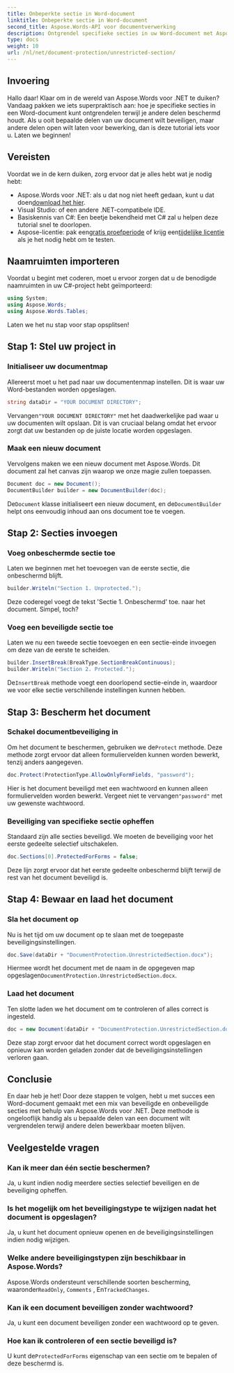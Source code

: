 ```yaml
---
title: Onbeperkte sectie in Word-document
linktitle: Onbeperkte sectie in Word-document
second_title: Aspose.Words-API voor documentverwerking
description: Ontgrendel specifieke secties in uw Word-document met Aspose.Words voor .NET met deze stapsgewijze handleiding. Perfect voor het beschermen van gevoelige inhoud.
type: docs
weight: 10
url: /nl/net/document-protection/unrestricted-section/
---
```

## Invoering

Hallo daar! Klaar om in de wereld van Aspose.Words voor .NET te duiken? Vandaag pakken we iets superpraktisch aan: hoe je specifieke secties in een Word-document kunt ontgrendelen terwijl je andere delen beschermd houdt. Als u ooit bepaalde delen van uw document wilt beveiligen, maar andere delen open wilt laten voor bewerking, dan is deze tutorial iets voor u. Laten we beginnen!

## Vereisten

Voordat we in de kern duiken, zorg ervoor dat je alles hebt wat je nodig hebt:

-  Aspose.Words voor .NET: als u dat nog niet heeft gedaan, kunt u dat doen[download het hier](https://releases.aspose.com/words/net/).
- Visual Studio: of een andere .NET-compatibele IDE.
- Basiskennis van C#: Een beetje bekendheid met C# zal u helpen deze tutorial snel te doorlopen.
-  Aspose-licentie: pak een[gratis proefperiode](https://releases.aspose.com/) of krijg een[tijdelijke licentie](https://purchase.aspose.com/temporary-license/) als je het nodig hebt om te testen.

## Naamruimten importeren

Voordat u begint met coderen, moet u ervoor zorgen dat u de benodigde naamruimten in uw C#-project hebt geïmporteerd:

```csharp
using System;
using Aspose.Words;
using Aspose.Words.Tables;
```

Laten we het nu stap voor stap opsplitsen!

## Stap 1: Stel uw project in

### Initialiseer uw documentmap

Allereerst moet u het pad naar uw documentenmap instellen. Dit is waar uw Word-bestanden worden opgeslagen.

```csharp
string dataDir = "YOUR DOCUMENT DIRECTORY";
```

 Vervangen`"YOUR DOCUMENT DIRECTORY"` met het daadwerkelijke pad waar u uw documenten wilt opslaan. Dit is van cruciaal belang omdat het ervoor zorgt dat uw bestanden op de juiste locatie worden opgeslagen.

### Maak een nieuw document

Vervolgens maken we een nieuw document met Aspose.Words. Dit document zal het canvas zijn waarop we onze magie zullen toepassen.

```csharp
Document doc = new Document();
DocumentBuilder builder = new DocumentBuilder(doc);
```

 De`Document` klasse initialiseert een nieuw document, en de`DocumentBuilder` helpt ons eenvoudig inhoud aan ons document toe te voegen.

## Stap 2: Secties invoegen

### Voeg onbeschermde sectie toe

Laten we beginnen met het toevoegen van de eerste sectie, die onbeschermd blijft.

```csharp
builder.Writeln("Section 1. Unprotected.");
```

Deze coderegel voegt de tekst 'Sectie 1. Onbeschermd' toe. naar het document. Simpel, toch?

### Voeg een beveiligde sectie toe

Laten we nu een tweede sectie toevoegen en een sectie-einde invoegen om deze van de eerste te scheiden.

```csharp
builder.InsertBreak(BreakType.SectionBreakContinuous);
builder.Writeln("Section 2. Protected.");
```

 De`InsertBreak` methode voegt een doorlopend sectie-einde in, waardoor we voor elke sectie verschillende instellingen kunnen hebben.

## Stap 3: Bescherm het document

### Schakel documentbeveiliging in

 Om het document te beschermen, gebruiken we de`Protect` methode. Deze methode zorgt ervoor dat alleen formuliervelden kunnen worden bewerkt, tenzij anders aangegeven.

```csharp
doc.Protect(ProtectionType.AllowOnlyFormFields, "password");
```

 Hier is het document beveiligd met een wachtwoord en kunnen alleen formuliervelden worden bewerkt. Vergeet niet te vervangen`"password"` met uw gewenste wachtwoord.

### Beveiliging van specifieke sectie opheffen

Standaard zijn alle secties beveiligd. We moeten de beveiliging voor het eerste gedeelte selectief uitschakelen.

```csharp
doc.Sections[0].ProtectedForForms = false;
```

Deze lijn zorgt ervoor dat het eerste gedeelte onbeschermd blijft terwijl de rest van het document beveiligd is.

## Stap 4: Bewaar en laad het document

### Sla het document op

Nu is het tijd om uw document op te slaan met de toegepaste beveiligingsinstellingen.

```csharp
doc.Save(dataDir + "DocumentProtection.UnrestrictedSection.docx");
```

 Hiermee wordt het document met de naam in de opgegeven map opgeslagen`DocumentProtection.UnrestrictedSection.docx`.

### Laad het document

Ten slotte laden we het document om te controleren of alles correct is ingesteld.

```csharp
doc = new Document(dataDir + "DocumentProtection.UnrestrictedSection.docx");
```

Deze stap zorgt ervoor dat het document correct wordt opgeslagen en opnieuw kan worden geladen zonder dat de beveiligingsinstellingen verloren gaan.

## Conclusie

En daar heb je het! Door deze stappen te volgen, hebt u met succes een Word-document gemaakt met een mix van beveiligde en onbeveiligde secties met behulp van Aspose.Words voor .NET. Deze methode is ongelooflijk handig als u bepaalde delen van een document wilt vergrendelen terwijl andere delen bewerkbaar moeten blijven.

## Veelgestelde vragen

### Kan ik meer dan één sectie beschermen?
Ja, u kunt indien nodig meerdere secties selectief beveiligen en de beveiliging opheffen.

### Is het mogelijk om het beveiligingstype te wijzigen nadat het document is opgeslagen?
Ja, u kunt het document opnieuw openen en de beveiligingsinstellingen indien nodig wijzigen.

### Welke andere beveiligingstypen zijn beschikbaar in Aspose.Words?
 Aspose.Words ondersteunt verschillende soorten bescherming, waaronder`ReadOnly`, `Comments` , En`TrackedChanges`.

### Kan ik een document beveiligen zonder wachtwoord?
Ja, u kunt een document beveiligen zonder een wachtwoord op te geven.

### Hoe kan ik controleren of een sectie beveiligd is?
 U kunt de`ProtectedForForms` eigenschap van een sectie om te bepalen of deze beschermd is.